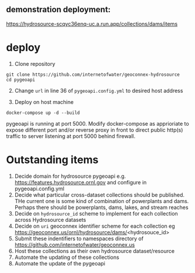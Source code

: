 ## demonstration deployment:

https://hydrosource-scqyc36enq-uc.a.run.app/collections/dams/items 

# deploy

1. Clone repository
```
git clone https://github.com/internetofwater/geoconnex-hydrosource
cd pygeoapi
```

2. Change `url` in line 36 of `pygeoapi.config.yml` to desired host address

3. Deploy on host machine

```
docker-compose up -d --build
```

pygeoapi is running at port 5000. Modify docker-compose as apprioriate to expose different port and/or reverse proxy in front to direct public http(s) traffic to server listening at port 5000 behind firewall.

# Outstanding items

1. Decide domain for hydrosource pygeoapi e.g. https://features.hydrosource.ornl.gov and configure in pygeoapi.config.yml
2. Decide what particular cross-dataset collections should be published. THe current one is some kind of combination of powerplants and dams. Perhaps there should be powerplants, dams, lakes, and stream reaches
3. Decide on `hydrosource_id` scheme to implement for each collection across Hydrosource datasets
4. Decide on `uri` geoconnex identifier scheme for each collection eg https://geoconnex.us/ornl/hydrosource/dams/<hydrosouce_id>
5. Submit these indentifiers to namespaces directory of https://github.com/internetofwater/geoconnex.us
6. Host these collections as their own hydrosource dataset/resource
7. Automate the updating of these collections
8. Automate the update of the pygeoapi
